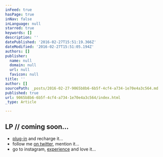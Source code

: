 ```yaml
---
inFeed: true
hasPage: true
inNav: false
inLanguage: null
starred: true
keywords: []
description: ''
datePublished: '2016-02-27T15:51:19.366Z'
dateModified: '2016-02-27T15:51:05.194Z'
authors: []
publisher:
  name: null
  domain: null
  url: null
  favicon: null
title: ''
author: []
sourcePath: _posts/2016-02-27-9065b8b6-6b5f-4cf4-a734-1e70e4a3c564.md
published: true
url: 9065b8b6-6b5f-4cf4-a734-1e70e4a3c564/index.html
_type: Article

---
```

## LP // coming soon... 

* [plug-in][0] and recharge it...  
* follow me [on twitter][1], mention it... 
* go to instagram, [experience][2] and love it...

[0]: http://j.mp/hakimsfriends
[1]: http://twitter.com/hakimcallier
[2]: http://instagram.com/hakimcallier